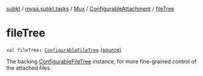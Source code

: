 [subkt](../../../index.md) / [myaa.subkt.tasks](../../index.md) / [Mux](../index.md) / [ConfigurableAttachment](index.md) / [fileTree](./file-tree.md)

# fileTree

`val fileTree: `[`ConfigurableFileTree`](https://docs.gradle.org/current/javadoc/org/gradle/api/file/ConfigurableFileTree.html) [(source)](https://github.com/Myaamori/SubKt/blob/0.1.4/src/main/kotlin/myaa/subkt/tasks/muxtask.kt#L457)

The backing [ConfigurableFileTree](https://docs.gradle.org/current/javadoc/org/gradle/api/file/ConfigurableFileTree.html) instance, for more fine-grained
control of the attached files.

